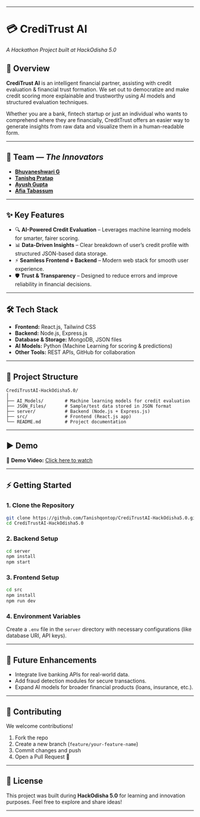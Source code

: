 
---

# 💳 CrediTrust AI

*A Hackathon Project built at HackOdisha 5.0*

## 🚀 Overview

**CrediTrust AI** is an intelligent financial partner, assisting with credit evaluation & financial trust formation. We set out to democratize and make credit scoring more explainable and trustworthy using AI models and structured evaluation techniques.

Whether you are a bank, fintech startup or just an individual who wants to comprehend where they are financially, CreditTrust offers an easier way to generate insights from raw data and visualize them in a human-readable form.

---

## 👥 Team — *The Innovators*  
- [**Bhuvaneshwari G**](https://github.com/Bhuvaneshwari03)  
- [**Tanishq Pratap**](https://github.com/Tanishqontop)  
- [**Ayush Gupta**](https://github.com/dj-ayush)  
- [**Afia Tabassum**](https://github.com/afia45)  

---

## ✨ Key Features

* 🔍 **AI-Powered Credit Evaluation** – Leverages machine learning models for smarter, fairer scoring.
* 📊 **Data-Driven Insights** – Clear breakdown of user’s credit profile with structured JSON-based data storage.
* ⚡ **Seamless Frontend + Backend** – Modern web stack for smooth user experience.
* 🛡 **Trust & Transparency** – Designed to reduce errors and improve reliability in financial decisions.

---

## 🛠 Tech Stack

* **Frontend:** React.js, Tailwind CSS
* **Backend:** Node.js, Express.js
* **Database & Storage:** MongoDB, JSON files
* **AI Models:** Python (Machine Learning for scoring & predictions)
* **Other Tools:** REST APIs, GitHub for collaboration

---

## 📂 Project Structure

```
CrediTrustAI-HackOdisha5.0/
│
├── AI_Models/        # Machine learning models for credit evaluation
├── JSON_Files/       # Sample/test data stored in JSON format
├── server/           # Backend (Node.js + Express.js)
├── src/              # Frontend (React.js app)
└── README.md         # Project documentation
```

---

## ▶️ Demo

🎥 **Demo Video:** [Click here to watch](https://youtu.be/8UXi_q-9WbY?si=O_vaF6HHHG8sJGDj)


---

## ⚡ Getting Started

### 1. Clone the Repository

```bash
git clone https://github.com/Tanishqontop/CrediTrustAI-HackOdisha5.0.git
cd CrediTrustAI-HackOdisha5.0
```

### 2. Backend Setup

```bash
cd server
npm install
npm start
```

### 3. Frontend Setup

```bash
cd src
npm install
npm run dev
```

### 4. Environment Variables

Create a `.env` file in the `server` directory with necessary configurations (like database URI, API keys).

---

## 📌 Future Enhancements

* Integrate live banking APIs for real-world data.
* Add fraud detection modules for secure transactions.
* Expand AI models for broader financial products (loans, insurance, etc.).

---

## 🤝 Contributing

We welcome contributions!

1. Fork the repo
2. Create a new branch (`feature/your-feature-name`)
3. Commit changes and push
4. Open a Pull Request 🚀

---

## 📜 License

This project was built during **HackOdisha 5.0** for learning and innovation purposes.
Feel free to explore and share ideas!

---

